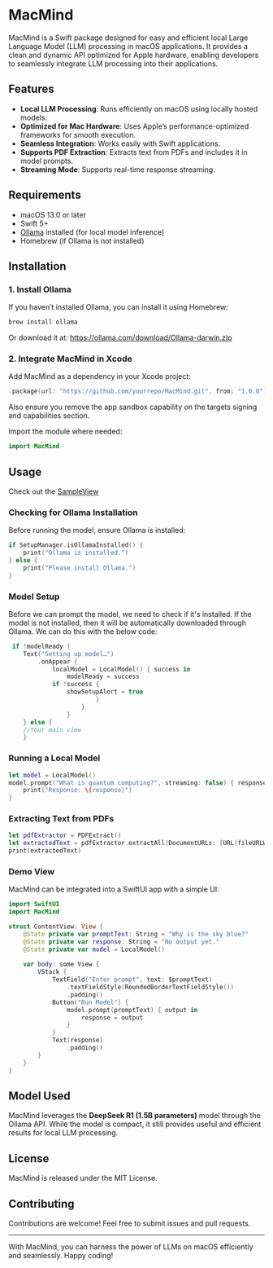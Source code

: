 # MacMind

MacMind is a Swift package designed for easy and efficient local Large Language Model (LLM) processing in macOS applications. It provides a clean and dynamic API optimized for Apple hardware, enabling developers to seamlessly integrate LLM processing into their applications.

## Features
- **Local LLM Processing**: Runs efficiently on macOS using locally hosted models.
- **Optimized for Mac Hardware**: Uses Apple’s performance-optimized frameworks for smooth execution.
- **Seamless Integration**: Works easily with Swift applications.
- **Supports PDF Extraction**: Extracts text from PDFs and includes it in model prompts.
- **Streaming Mode**: Supports real-time response streaming.

## Requirements
- macOS 13.0 or later
- Swift 5+
- [Ollama](https://ollama.ai) installed (for local model inference)
- Homebrew (if Ollama is not installed)

## Installation
### 1. Install Ollama
If you haven’t installed Ollama, you can install it using Homebrew:
```sh
brew install ollama
```
Or download it at: https://ollama.com/download/Ollama-darwin.zip

### 2. Integrate MacMind in Xcode
Add MacMind as a dependency in your Xcode project:
```swift
.package(url: "https://github.com/yourrepo/MacMind.git", from: "1.0.0")
```
Also ensure you remove the app sandbox capability on the targets signing and capabilities section.

Import the module where needed:
```swift
import MacMind
```

## Usage

Check out the [SampleView](https://github.com/Noah-Moller/MacMind/blob/main/Sources/DemoView.swift)

### Checking for Ollama Installation
Before running the model, ensure Ollama is installed:
```swift
if SetupManager.isOllamaInstalled() {
    print("Ollama is installed.")
} else {
    print("Please install Ollama.")
}
```

### Model Setup
Before we can prompt the model, we need to check if it's installed. If the model is not installed, then it will be automatically downloaded through Ollama. We can do this with the below code:
```swift
 if !modelReady {
    Text("Setting up model…")
        .onAppear {
            localModel = LocalModel() { success in
                modelReady = success
            if !success {
                showSetupAlert = true
                        }
                    }
                }
    } else {
    //Your main view
    }
```

### Running a Local Model
```swift
let model = LocalModel()
model.prompt("What is quantum computing?", streaming: false) { response in
    print("Response: \(response)")
}
```

### Extracting Text from PDFs
```swift
let pdfExtractor = PDFExtract()
let extractedText = pdfExtractor.extractAll(DocumentURLs: [URL(fileURLWithPath: "example.pdf")])
print(extractedText)
```

### Demo View
MacMind can be integrated into a SwiftUI app with a simple UI:
```swift
import SwiftUI
import MacMind

struct ContentView: View {
    @State private var promptText: String = "Why is the sky blue?"
    @State private var response: String = "No output yet."
    @State private var model = LocalModel()
    
    var body: some View {
        VStack {
            TextField("Enter prompt", text: $promptText)
                .textFieldStyle(RoundedBorderTextFieldStyle())
                .padding()
            Button("Run Model") {
                model.prompt(promptText) { output in
                    response = output
                }
            }
            Text(response)
                .padding()
        }
    }
}
```

## Model Used
MacMind leverages the **DeepSeek R1 (1.5B parameters)** model through the Ollama API. While the model is compact, it still provides useful and efficient results for local LLM processing.

## License
MacMind is released under the MIT License.

## Contributing
Contributions are welcome! Feel free to submit issues and pull requests.

---

With MacMind, you can harness the power of LLMs on macOS efficiently and seamlessly. Happy coding!
